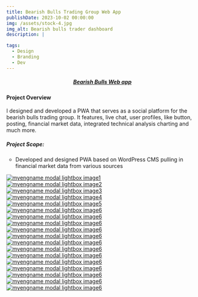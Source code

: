 ```yaml
---
title: Bearish Bulls Trading Group Web App
publishDate: 2023-10-02 00:00:00
img: /assets/stock-4.jpg
img_alt: Bearish bulls trader dashboard
description: |

tags:
  - Design
  - Branding
  - Dev
---
```

<style>
ul{
    text-decoration:;
    list-style-type: circle!important;
}
</style>

##### <div><center><a class="highlight highlight-bb content-center" href="https://bearishbulls.tempurl.host/">Bearish Bulls Web app</a></center></div>

#### Project Overview

I designed and developed a PWA that serves as a social platform for the bearish bulls trading group. It features, live chat, user profiles, like button, posting, financial market data, integrated technical analysis charting and much more.

##### Project Scope:

- Developed and designed PWA based on WordPress CMS pulling in financial market data from various sources

<script type="module" src="../../../scripts/fslightbox.js"></script>

<div class="container mx-auto space-y- lg:space-y-0 lg:gap-3 lg:grid lg:grid-cols-3">
  <div class="w-full rounded hover:opacity-50">
      <a data-fslightbox href="https://i.imgur.com/5EwUvvZ.png"><img src="/assets/app_screens/bbapp1.png" alt="myengname modal lightbox image1"></a>
  </div>
  <div class="w-full rounded hover:opacity-50">
      <a data-fslightbox href="https://i.imgur.com/AkZZROQ.png"><img src="/assets/app_screens/bbapp2.png" alt="myengname modal lightbox image2"></a>
  </div>
  <div class="w-full rounded hover:opacity-50">
      <a data-fslightbox href="https://i.imgur.com/1i6U4JI.png"><img src="/assets/app_screens/bbapp3.png" alt="myengname modal lightbox image3"></a>
  </div>
  <div class="w-full rounded hover:opacity-50">
      <a data-fslightbox href="https://i.imgur.com/DEVf4W9.png"><img src="/assets/app_screens/bbapp4.png" alt="myengname modal lightbox image4"></a>
  </div>
  <div class="w-full rounded hover:opacity-50">
      <a data-fslightbox href="https://i.imgur.com/gA0hW7Q.png"><img src="/assets/app_screens/bbapp6.png" alt="myengname modal lightbox image5"></a>
  </div>
  <div class="w-full rounded hover:opacity-50">
      <a data-fslightbox href="https://i.imgur.com/4yPzKaE.png"><img src="/assets/app_screens/bbapp7.png" alt="myengname modal lightbox image6"></a>
  </div>
  <div class="w-full rounded hover:opacity-50">
      <a data-fslightbox href="https://i.imgur.com/Gp3NRgB.png"><img src="/assets/app_screens/bbapp9.png" alt="myengname modal lightbox image6"></a>
  </div>
  <div class="w-full rounded hover:opacity-50">
      <a data-fslightbox href="https://i.imgur.com/RRRuDR8.png"><img src="/assets/app_screens/bbapp10.png" alt="myengname modal lightbox image6"></a>
  </div>
  <div class="w-full rounded hover:opacity-50">
      <a data-fslightbox href="https://i.imgur.com/88DIWax.png"><img src="/assets/app_screens/bbapp11.png" alt="myengname modal lightbox image6"></a>
  </div>
  <div class="w-full rounded hover:opacity-50">
      <a data-fslightbox href="https://i.imgur.com/CnvqOFH.png"><img src="/assets/app_screens/bbapp14.png" alt="myengname modal lightbox image6"></a>
  </div>
  <div class="w-full rounded hover:opacity-50">
      <a data-fslightbox href="https://i.imgur.com/VFJg8KN.png"><img src="/assets/app_screens/bbapp16.png" alt="myengname modal lightbox image6"></a>
  </div>
  <div class="w-full rounded hover:opacity-50">
      <a data-fslightbox href="https://i.imgur.com/6VKHPZp.png"><img src="/assets/app_screens/bbapp17.png" alt="myengname modal lightbox image6"></a>
  </div>
</div>
<div class="container mx-auto space-y-2 lg:space-y-0 lg:gap-2 lg:grid lg:grid-cols-2">
  <div class="w-full rounded hover:opacity-50">
    <a data-fslightbox href="https://i.imgur.com/qSe67Ii.png"><img src="/assets/portfolio/bbnet2.webp" alt="myengname modal lightbox image6"></a>
  </div>
  <div class="w-full rounded hover:opacity-50">
    <a data-fslightbox href="https://i.imgur.com/lDFRxvL.png"><img src="/assets/portfolio/bbnet3.webp" alt="myengname modal lightbox image6"></a>
  </div>
  <div class="w-full rounded hover:opacity-50">
    <a data-fslightbox href="https://i.imgur.com/Dv4HQ83.png"><img src="/assets/portfolio/bbnet4.webp" alt="myengname modal lightbox image6"></a>
  </div>
  <div class="w-full rounded hover:opacity-50">
    <a data-fslightbox href="https://i.imgur.com/31KYg2B.png"><img src="/assets/portfolio/bbnet7.webp" alt="myengname modal lightbox image6"></a>
  </div>
  <div class="w-full rounded hover:opacity-50">
    <a data-fslightbox href="https://i.imgur.com/1Rm1JhG.png"><img src="/assets/portfolio/bbnet9.webp" alt="myengname modal lightbox image6"></a>
  </div>
  <div class="w-full rounded hover:opacity-50">
    <a data-fslightbox href="https://i.imgur.com/OOqZ5ZO.png"><img src="/assets/portfolio/bbnet54.webp" alt="myengname modal lightbox image6"></a>
  </div>
</div>

